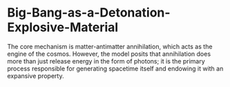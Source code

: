 # Big-Bang-as-a-Detonation-Explosive-Material
The core mechanism is matter-antimatter annihilation, which acts as the engine of the cosmos. However, the model posits that annihilation does more than just release energy in the form of photons; it is the primary process responsible for generating spacetime itself and endowing it with an expansive property.
